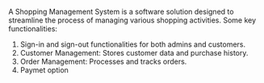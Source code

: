 A Shopping Management System is a software solution designed to streamline the process of managing various shopping activities.
Some key functionalities:
1. Sign-in and sign-out functionalities for both admins and customers.
2. Customer Management: Stores customer data and purchase history.
3. Order Management: Processes and tracks orders.
4. Paymet option 
